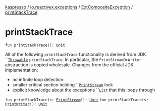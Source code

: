 [kaspresso](../../index.md) / [io.reactivex.exceptions](../index.md) / [ExtCompositeException](index.md) / [printStackTrace](./print-stack-trace.md)

# printStackTrace

`fun printStackTrace(): `[`Unit`](https://kotlinlang.org/api/latest/jvm/stdlib/kotlin/-unit/index.html)

All of the following `printStackTrace` functionality is derived from JDK ``[`Throwable`](https://developer.android.com/reference/java/lang/Throwable.html) `printStackTrace`. In particular, the `PrintStreamOrWriter` abstraction is copied wholesale. Changes from the official JDK implementation:
* no infinite loop detection
 * smaller critical section holding ``[`PrintStream`](https://developer.android.com/reference/java/io/PrintStream.html) lock
 * explicit knowledge about the exceptions ``[`List`](https://developer.android.com/reference/java/util/List.html) that this loops through


`fun printStackTrace(s: `[`PrintStream`](https://developer.android.com/reference/java/io/PrintStream.html)`!): `[`Unit`](https://kotlinlang.org/api/latest/jvm/stdlib/kotlin/-unit/index.html)
`fun printStackTrace(s: `[`PrintWriter`](https://developer.android.com/reference/java/io/PrintWriter.html)`!): `[`Unit`](https://kotlinlang.org/api/latest/jvm/stdlib/kotlin/-unit/index.html)